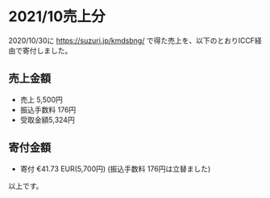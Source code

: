 # 2021/10売上分

2020/10/30に https://suzuri.jp/kmdsbng/ で得た売上を、以下のとおりICCF経由で寄付しました。


## 売上金額
* 売上 5,500円
* 振込手数料 176円
* 受取金額5,324円

## 寄付金額

* 寄付 €41.73 EUR(5,700円)
(振込手数料 176円は立替ました)


以上です。
